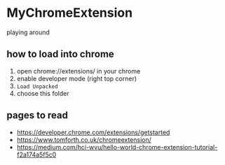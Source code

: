 # MyChromeExtension

playing around

## how to load into chrome
1. open chrome://extensions/ in your chrome
1. enable developer mode (right top corner)
1. `Load Unpacked`
1. choose this folder

## pages to read
* https://developer.chrome.com/extensions/getstarted
* https://www.tomforth.co.uk/chromeextension/
* https://medium.com/hci-wvu/hello-world-chrome-extension-tutorial-f2a174a5f5c0
